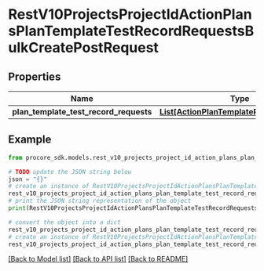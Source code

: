 # RestV10ProjectsProjectIdActionPlansPlanTemplateTestRecordRequestsBulkCreatePostRequest


## Properties

Name | Type | Description | Notes
------------ | ------------- | ------------- | -------------
**plan_template_test_record_requests** | [**List[ActionPlanTemplateReferencesInner]**](ActionPlanTemplateReferencesInner.md) |  | 

## Example

```python
from procore_sdk.models.rest_v10_projects_project_id_action_plans_plan_template_test_record_requests_bulk_create_post_request import RestV10ProjectsProjectIdActionPlansPlanTemplateTestRecordRequestsBulkCreatePostRequest

# TODO update the JSON string below
json = "{}"
# create an instance of RestV10ProjectsProjectIdActionPlansPlanTemplateTestRecordRequestsBulkCreatePostRequest from a JSON string
rest_v10_projects_project_id_action_plans_plan_template_test_record_requests_bulk_create_post_request_instance = RestV10ProjectsProjectIdActionPlansPlanTemplateTestRecordRequestsBulkCreatePostRequest.from_json(json)
# print the JSON string representation of the object
print(RestV10ProjectsProjectIdActionPlansPlanTemplateTestRecordRequestsBulkCreatePostRequest.to_json())

# convert the object into a dict
rest_v10_projects_project_id_action_plans_plan_template_test_record_requests_bulk_create_post_request_dict = rest_v10_projects_project_id_action_plans_plan_template_test_record_requests_bulk_create_post_request_instance.to_dict()
# create an instance of RestV10ProjectsProjectIdActionPlansPlanTemplateTestRecordRequestsBulkCreatePostRequest from a dict
rest_v10_projects_project_id_action_plans_plan_template_test_record_requests_bulk_create_post_request_from_dict = RestV10ProjectsProjectIdActionPlansPlanTemplateTestRecordRequestsBulkCreatePostRequest.from_dict(rest_v10_projects_project_id_action_plans_plan_template_test_record_requests_bulk_create_post_request_dict)
```
[[Back to Model list]](../README.md#documentation-for-models) [[Back to API list]](../README.md#documentation-for-api-endpoints) [[Back to README]](../README.md)


